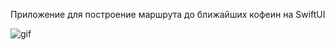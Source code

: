 Приложение для построение маршрута до ближайших кофеин на SwiftUI


![gif](https://github.com/ulyanovikovak/CoffeeMap/blob/main/app.gif)
